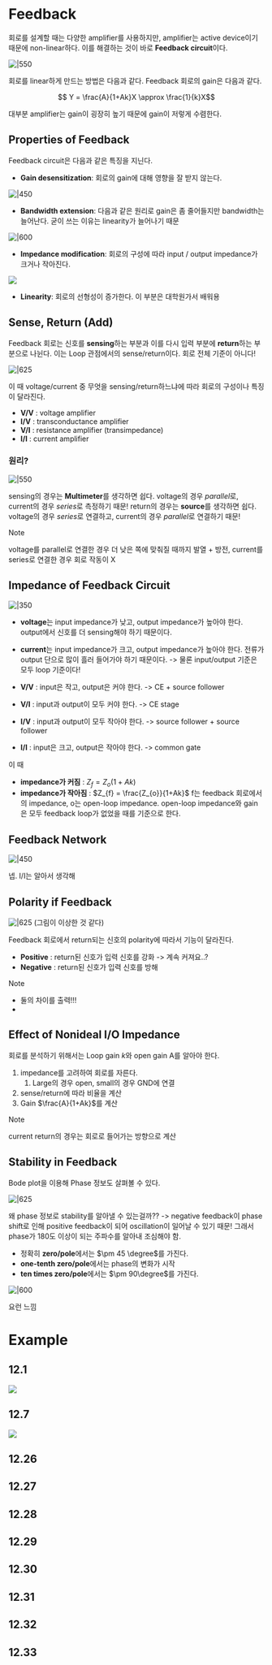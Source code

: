 # Feedback

회로를 설계할 때는 다양한 amplifier를 사용하지만, amplifier는 active device이기 때문에 non-linear하다. 이를 해결하는 것이 바로 **Feedback circuit**이다.

![|550](https://i.imgur.com/3LL1y0N.png)

회로를 linear하게 만드는 방법은 다음과 같다. Feedback 회로의 gain은 다음과 같다.

$$ Y = \frac{A}{1+Ak}X \approx \frac{1}{k}X$$

대부분 amplifier는 gain이 굉장히 높기 때문에 gain이 저렇게 수렴한다.

## Properties of Feedback

Feedback circuit은 다음과 같은 특징을 지닌다.

- **Gain desensitization**: 회로의 gain에 대해 영향을 잘 받지 않는다.

![|450](https://i.imgur.com/nevgQ7T.png)

- **Bandwidth extension**: 다음과 같은 원리로 gain은 좀 줄어들지만 bandwidth는 늘어난다. 굳이 쓰는 이유는 linearity가 늘어나기 때문

![|600](https://i.imgur.com/4hOf1dB.png)

- **Impedance modification**: 회로의 구성에 따라 input / output impedance가 크거나 작아진다.

![](https://i.imgur.com/qDb5mPi.png)

- **Linearity**: 회로의 선형성이 증가한다. 이 부분은 대학원가서 배워용

## Sense, Return (Add)

Feedback 회로는 신호를 **sensing**하는 부분과 이를 다시 입력 부분에 **return**하는 부분으로 나뉜다. 이는 Loop 관점에서의 sense/return이다. 회로 전체 기준이 아니다!

![|625](https://i.imgur.com/rFwN2uK.png)

이 때 voltage/current 중 무엇을 sensing/return하느냐에 따라 회로의 구성이나 특징이 달라진다. 
- **V/V** : voltage amplifier
- **I/V** : transconductance amplifier
- **V/I** : resistance amplifier (transimpedance)
- **I/I** : current amplifier

### 원리?

![|550](https://i.imgur.com/ItRyf4Z.png)



sensing의 경우는 **Multimeter**를 생각하면 쉽다. voltage의 경우 *parallel*로, current의 경우 *series*로 측정하기 때문!
return의 경우는 **source**를 생각하면 쉽다. voltage의 경우 *series*로 연결하고, current의 경우 *parallel*로 연결하기 때문!

> [!note] 
> voltage를 parallel로 연결한 경우 더 낮은 쪽에 맞춰질 때까지 발열 + 방전,
> current를 series로 연결한 경우 회로 작동이 X

## Impedance of Feedback Circuit

![|350](https://i.imgur.com/U0GuEK9.png)

- **voltage**는 input impedance가 낮고, output impedance가 높아야 한다. output에서 신호를 더 sensing해야 하기 때문이다.
- **current**는 input impedance가 크고, output impedance가 높아야 한다. 전류가 output 단으로 많이 흘러 들어가야 하기 때문이다.
-> 물론 input/output 기준은 모두 loop 기준이다!

- **V/V** : input은 작고, output은 커야 한다. -> CE + source follower
- **V/I** : input과 output이 모두 커야 한다. -> CE stage
- **I/V** : input과 output이 모두 작아야 한다. -> source follower + source follower
- **I/I** : input은 크고, output은 작아야 한다. -> common gate

이 때 
- **impedance가 커짐** : $Z_{f} = Z_{o}(1+Ak)$
- **impedance가 작아짐** : $Z_{f} = \frac{Z_{o}}{1+Ak}$
f는 feedback 회로에서의 impedance, o는 open-loop impedance. open-loop impedance와 gain은 모두 feedback loop가 없었을 때를 기준으로 한다.

## Feedback Network

![|450](https://i.imgur.com/9mMFwQP.png)

넵. I/I는 알아서 생각해

## Polarity if Feedback

![|625](https://i.imgur.com/KzdpIZo.png)
(그림이 이상한 것 같다)

Feedback 회로에서 return되는 신호의 polarity에 따라서 기능이 달라진다.
- **Positive** : return된 신호가 입력 신호를 강화 -> 계속 커져요..?
- **Negative** : return된 신호가 입력 신호를 방해 

> [!note]
> - 둘의 차이를 출력!!!
> - 

## Effect of Nonideal I/O Impedance

회로를 분석하기 위해서는 Loop gain $k$와 open gain A를 알아야 한다.
1. impedance를 고려하여 회로를 자른다.
	1. Large의 경우 open, small의 경우 GND에 연결
2. sense/return에 따라 비율을 계산
3. Gain $\frac{A}{1+Ak}$를 계산

> [!note]
> current return의 경우는 회로로 들어가는 방향으로 계산

## Stability in Feedback

Bode plot을 이용해 Phase 정보도 살펴볼 수 있다.

![|625](https://i.imgur.com/g7DdR8D.png)

왜 phase 정보로 stability를 알아낼 수 있는걸까??
-> negative feedback이 phase shift로 인해 positive feedback이 되어 oscillation이 일어날 수 있기 때문!
그래서 phase가 180도 이상이 되는 주파수를 알아내 조심해야 함.

- 정확히 **zero/pole**에서는 $\pm 45 \degree$를 가진다.
- **one-tenth zero/pole**에서는 phase의 변화가 시작
- **ten times zero/pole**에서는 $\pm 90\degree$를 가진다.

![|600](https://i.imgur.com/NTan7QM.png)

요런 느낌
# Example

## 12.1

![](https://i.imgur.com/F1cpbMl.png)

## 12.7

![](https://i.imgur.com/1IipWo0.png)

## 12.26

## 12.27

## 12.28

## 12.29

## 12.30

## 12.31

## 12.32

## 12.33
